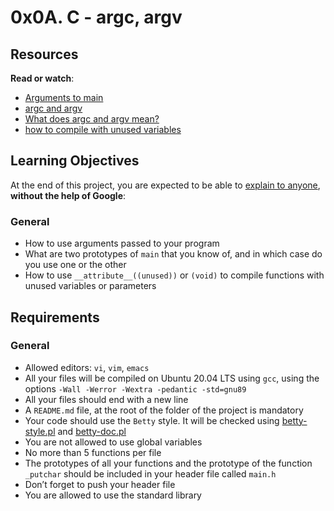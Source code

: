
# 0x0A. C - argc, argv
## Resources

**Read or watch**:

-   [Arguments to main](https://intranet.hbtn.io/rltoken/9qSBELMTQW1ldB0yGS6VZQ "Arguments to main")
-   [argc and argv](https://intranet.hbtn.io/rltoken/WL2UmZcO4fWhIgW-a1vePg "argc and argv")
-   [What does argc and argv mean?](https://intranet.hbtn.io/rltoken/hWES8SJFzZJeWm0bBC5v8A "What does argc and argv mean?")
-   [how to compile with unused variables](https://intranet.hbtn.io/rltoken/k7iIVMXLkWDm2D2ATHb6xw "how to compile with unused variables")

## Learning Objectives

At the end of this project, you are expected to be able to  [explain to anyone](https://intranet.hbtn.io/rltoken/LlxSqMZX9I3fvnUqZa9osg "explain to anyone"),  **without the help of Google**:

### General

-   How to use arguments passed to your program
-   What are two prototypes of  `main`  that you know of, and in which case do you use one or the other
-   How to use  `__attribute__((unused))`  or  `(void)`  to compile functions with unused variables or parameters

## Requirements

### General

-   Allowed editors:  `vi`,  `vim`,  `emacs`
-   All your files will be compiled on Ubuntu 20.04 LTS using  `gcc`, using the options  `-Wall -Werror -Wextra -pedantic -std=gnu89`
-   All your files should end with a new line
-   A  `README.md`  file, at the root of the folder of the project is mandatory
-   Your code should use the  `Betty`  style. It will be checked using  [betty-style.pl](https://github.com/holbertonschool/Betty/blob/master/betty-style.pl "betty-style.pl")  and  [betty-doc.pl](https://github.com/holbertonschool/Betty/blob/master/betty-doc.pl "betty-doc.pl")
-   You are not allowed to use global variables
-   No more than 5 functions per file
-   The prototypes of all your functions and the prototype of the function  `_putchar`  should be included in your header file called  `main.h`
-   Don’t forget to push your header file
-   You are allowed to use the standard library
